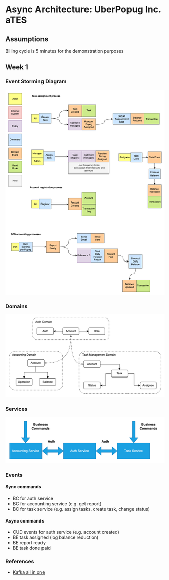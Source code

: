 # Async Architecture: UberPopug Inc. aTES

## Assumptions

Billing cycle is 5 minutes for the demonstration purposes

## Week 1

### Event Storming Diagram

![es](/docs/images/week-1-es.png)

### Domains

![domains](/docs/images/week-1-domains.png)

### Services

![services](/docs/images/week-1-services.png)

### Events

#### Sync commands
- BC for auth service
- BC for accounting service (e.g. get report)
- BC for task service (e.g. assign tasks, create task, change status)

#### Async commands
- CUD events for auth service (e.g. account created)
- BE task assigned (log balance reduction)
- BE report ready
- BE task done paid

### References

- [Kafka all in one](https://github.com/confluentinc/cp-all-in-one/)
